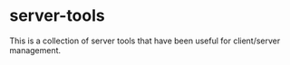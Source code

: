 # server-tools

This is a collection of server tools that have been useful for client/server management.
